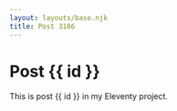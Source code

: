 ```yaml
---
layout: layouts/base.njk
title: Post 3186
---
```


# Post {{ id }}

This is post {{ id }} in my Eleventy project.
